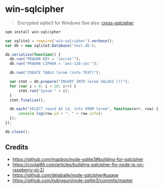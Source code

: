 # win-sqlcipher

> Encrypted sqlite3 for Windows
> See also: [cross-sqlcipher](https://github.com/fritx/cross-sqlcipher)

```sh
npm install win-sqlcipher
```

```js
var sqlite3 = require('win-sqlcipher').verbose();
var db = new sqlite3.Database('test.db');

db.serialize(function() {
  db.run("PRAGMA KEY = 'secret'");
  db.run("PRAGMA CIPHER = 'aes-128-cbc'");

  db.run("CREATE TABLE lorem (info TEXT)");

  var stmt = db.prepare("INSERT INTO lorem VALUES (?)");
  for (var i = 0; i < 10; i++) {
      stmt.run("Ipsum " + i);
  }
  stmt.finalize();

  db.each("SELECT rowid AS id, info FROM lorem", function(err, row) {
      console.log(row.id + ": " + row.info);
  });
});

db.close();
```

## Credits

- https://github.com/mapbox/node-sqlite3#building-for-sqlcipher
- https://coolaj86.com/articles/building-sqlcipher-for-node-js-on-raspberry-pi-2/
- https://github.com/delaballe/node-sqlcipher#usage
- https://github.com/liubiggun/node-sqlite3/commits/master
